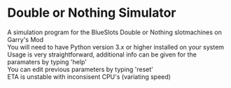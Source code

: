 # Double or Nothing Simulator <br />
A simulation program for the BlueSlots Double or Nothing slotmachines on Garry's Mod<br />
You will need to have Python version 3.x or higher installed on your system<br />
Usage is very straightforward, additional info can be given for the paramaters by typing 'help'<br />
You can edit previous parameters by typing 'reset'<br />
ETA is unstable with inconsisent CPU's (variating speed)<br />
